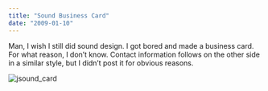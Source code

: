 ```yaml
---
title: "Sound Business Card"
date: "2009-01-10"
---
```


Man, I wish I still did sound design. I got bored and made a business card. For what reason, I don’t know. Contact information follows on the other side in a similar style, but I didn’t post it for obvious reasons.

![jsound_card](../images/jsound_card.png)
